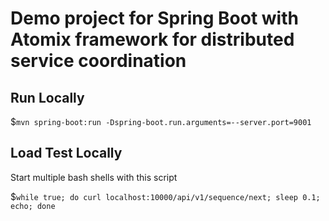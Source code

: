 # Demo project for Spring Boot with Atomix framework for distributed service coordination

## Run Locally

$`mvn spring-boot:run -Dspring-boot.run.arguments=--server.port=9001`

## Load Test Locally

Start multiple bash shells with this script

$`while true; do curl localhost:10000/api/v1/sequence/next; sleep 0.1; echo; done`

